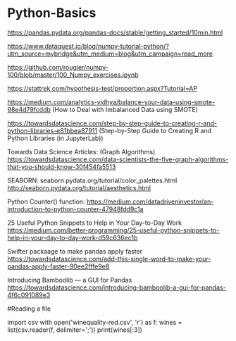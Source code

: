 # Python-Basics

https://pandas.pydata.org/pandas-docs/stable/getting_started/10min.html

https://www.dataquest.io/blog/numpy-tutorial-python/?utm_source=mybridge&utm_medium=blog&utm_campaign=read_more

https://github.com/rougier/numpy-100/blob/master/100_Numpy_exercises.ipynb

https://stattrek.com/hypothesis-test/proportion.aspx?Tutorial=AP

https://medium.com/analytics-vidhya/balance-your-data-using-smote-98e4d79fcddb
(How to Deal with Imbalanced Data using SMOTE)

https://towardsdatascience.com/step-by-step-guide-to-creating-r-and-python-libraries-e81bbea87911
(Step-by-Step Guide to Creating R and Python Libraries (in JupyterLab))

Towards Data Science Articles:
(Graph Algorithms)
https://towardsdatascience.com/data-scientists-the-five-graph-algorithms-that-you-should-know-30f454fa5513

SEABORN: 
seaborn.pydata.org/tutorial/color_palettes.html
http://seaborn.pydata.org/tutorial/aesthetics.html

Python Counter() function:
https://medium.com/datadriveninvestor/an-introduction-to-python-counter-47948fdd9c1a

25 Useful Python Snippets to Help in Your Day-to-Day Work
https://medium.com/better-programming/25-useful-python-snippets-to-help-in-your-day-to-day-work-d59c636ec1b

Swifter packaage to make pandas apply faster
https://towardsdatascience.com/add-this-single-word-to-make-your-pandas-apply-faster-90ee2fffe9e8 

Introducing Bamboolib — a GUI for Pandas
https://towardsdatascience.com/introducing-bamboolib-a-gui-for-pandas-4f6c091089e3

#Reading a file 

import csv
with open('winequality-red.csv', 'r') as f:
wines = list(csv.reader(f, delimiter=';'))
print(wines[:3])
